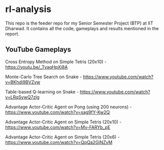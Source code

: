 # rl-analysis
This repo is the feeder repo for my Senior Semester Project (BTP) at IIT Dharwad. It contains all the code, gameplays and results mentioned in the report.

## YouTube Gameplays
Cross Entropy Method on Simple Tetris (20x10) - https://youtu.be/_TyaqHpXj8A

Monte-Carlo Tree Search on Snake - https://www.youtube.com/watch?v=BKhdi9BVZvw

Table-based Q-learning on Snake - https://www.youtube.com/watch?v=LRqSywQ7zlg

Advantage Actor-Critic Agent on Pong (using 200 neurons) - https://www.youtube.com/watch?v=sag9fY-Kw2Q

Advantage Actor-Critic Agent on Simple Tetris (20x10) - https://www.youtube.com/watch?v=Mv-FARYb_pE

Advantage Actor-Critic Agent on Simple Tetris (20x6) - https://www.youtube.com/watch?v=QpQa2GiNZyM
